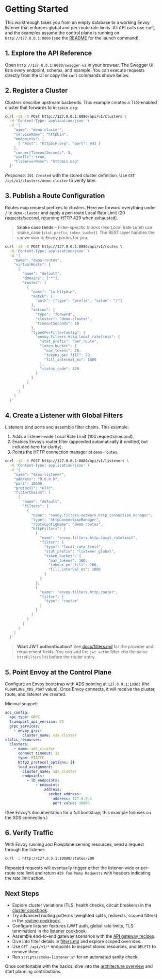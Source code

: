 # Getting Started

This walkthrough takes you from an empty database to a working Envoy listener that enforces global and per-route rate limits. All API calls use `curl`, and the examples assume the control plane is running on `http://127.0.0.1:8080` (see the [README](../README.md) for the launch command).

## 1. Explore the API Reference
Open `http://127.0.0.1:8080/swagger-ui` in your browser. The Swagger UI lists every endpoint, schema, and example. You can execute requests directly from the UI or copy the `curl` commands shown below.

## 2. Register a Cluster
Clusters describe upstream backends. This example creates a TLS-enabled cluster that forwards to `httpbin.org`:

```bash
curl -sS -X POST http://127.0.0.1:8080/api/v1/clusters \
  -H 'Content-Type: application/json' \
  -d '{
    "name": "demo-cluster",
    "serviceName": "httpbin",
    "endpoints": [
      { "host": "httpbin.org", "port": 443 }
    ],
    "connectTimeoutSeconds": 5,
    "useTls": true,
    "tlsServerName": "httpbin.org"
  }'
```

*Response*: `201 Created` with the stored cluster definition. Use `GET /api/v1/clusters/demo-cluster` to verify later.

## 3. Publish a Route Configuration
Routes map request prefixes to clusters. Here we forward everything under `/` to `demo-cluster` and apply a per-route Local Rate Limit (20 requests/second, returning HTTP 429 when exhausted).

> **Snake case fields** – Filter-specific blocks (like Local Rate Limit) use snake_case (`stat_prefix`, `token_bucket`). The REST layer handles the conversion to Envoy protos for you.

```bash
curl -sS -X POST http://127.0.0.1:8080/api/v1/routes \
  -H 'Content-Type: application/json' \
  -d '{
    "name": "demo-routes",
    "virtualHosts": [
      {
        "name": "default",
        "domains": ["*"],
        "routes": [
          {
            "name": "to-httpbin",
            "match": {
              "path": {"type": "prefix", "value": "/"}
            },
            "action": {
              "type": "forward",
              "cluster": "demo-cluster",
              "timeoutSeconds": 10
            },
            "typedPerFilterConfig": {
              "envoy.filters.http.local_ratelimit": {
                "stat_prefix": "per_route",
                "token_bucket": {
                  "max_tokens": 20,
                  "tokens_per_fill": 20,
                  "fill_interval_ms": 1000
                },
                "status_code": 429
              }
            }
          }
        ]
      }
    ]
  }'
```

## 4. Create a Listener with Global Filters
Listeners bind ports and assemble filter chains. This example:

1. Adds a listener-wide Local Rate Limit (100 requests/second).
2. Enables Envoy’s router filter (appended automatically if omitted, but included here for clarity).
3. Points the HTTP connection manager at `demo-routes`.

```bash
curl -sS -X POST http://127.0.0.1:8080/api/v1/listeners \
  -H 'Content-Type: application/json' \
  -d '{
    "name": "demo-listener",
    "address": "0.0.0.0",
    "port": 10000,
    "protocol": "HTTP",
    "filterChains": [
      {
        "name": "default",
        "filters": [
          {
            "name": "envoy.filters.network.http_connection_manager",
            "type": "httpConnectionManager",
            "routeConfigName": "demo-routes",
            "httpFilters": [
              {
                "name": "envoy.filters.http.local_ratelimit",
                "filter": {
                  "type": "local_rate_limit",
                  "stat_prefix": "listener_global",
                  "token_bucket": {
                    "max_tokens": 100,
                    "tokens_per_fill": 100,
                    "fill_interval_ms": 1000
                  }
                }
              },
              {
                "name": "envoy.filters.http.router",
                "filter": {
                  "type": "router"
                }
              }
            ]
          }
        ]
      }
    ]
  }'
```

> **Want JWT authentication?** See [docs/filters.md](filters.md#jwt-authentication) for the provider and requirement fields. You can add the `jwt_authn` filter into the same `httpFilters` list before the router entry.

## 5. Point Envoy at the Control Plane
Configure an Envoy bootstrap with ADS pointing at `127.0.0.1:18003` (the `FLOWPLANE_XDS_PORT` value). Once Envoy connects, it will receive the cluster, route, and listener we created.

Minimal snippet:

```yaml
ads_config:
  api_type: GRPC
  transport_api_version: V3
  grpc_services:
    - envoy_grpc:
        cluster_name: xds_cluster
static_resources:
  clusters:
    - name: xds_cluster
      connect_timeout: 1s
      type: STATIC
      http2_protocol_options: {}
      load_assignment:
        cluster_name: xds_cluster
        endpoints:
          - lb_endpoints:
              - endpoint:
                  address:
                    socket_address:
                      address: 127.0.0.1
                      port_value: 18003
```

(See Envoy’s documentation for a full bootstrap; this example focuses on the XDS connection.)

## 6. Verify Traffic
With Envoy running and Flowplane serving resources, send a request through the listener:

```bash
curl -i http://127.0.0.1:10000/status/200
```

Repeated requests will eventually trigger either the listener-wide or per-route rate limit and return `429 Too Many Requests` with headers indicating the rate limit action.

## Next Steps
- Explore cluster variations (TLS, health checks, circuit breakers) in the [cluster cookbook](cluster-cookbook.md).
- Try advanced routing patterns (weighted splits, redirects, scoped filters) in the [routing cookbook](routing-cookbook.md).
- Configure listener features (JWT auth, global rate limits, TLS termination) in the [listener cookbook](listener-cookbook.md).
- Assemble end-to-end gateway scenarios with the [API gateway recipes](gateway-recipes.md).
- Dive into filter details in [filters.md](filters.md) and explore scoped overrides.
- Use `GET /api/v1/*` endpoints to inspect stored resources, and `DELETE` to remove them.
- Run `scripts/smoke-listener.sh` for an automated sanity check.

Once comfortable with the basics, dive into the [architecture overview](architecture.md) and start planning contributions.
